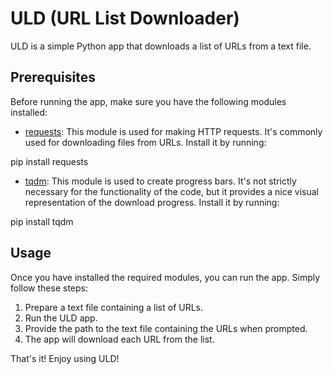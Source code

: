 # ULD (URL List Downloader)

ULD is a simple Python app that downloads a list of URLs from a text file.

## Prerequisites

Before running the app, make sure you have the following modules installed:

- [requests](https://pypi.org/project/requests/): This module is used for making HTTP requests. It's commonly used for downloading files from URLs. Install it by running:
  
pip install requests

- [tqdm](https://pypi.org/project/tqdm/): This module is used to create progress bars. It's not strictly necessary for the functionality of the code, but it provides a nice visual representation of the download progress. Install it by running:
  
pip install tqdm

## Usage

Once you have installed the required modules, you can run the app. Simply follow these steps:

1. Prepare a text file containing a list of URLs.
2. Run the ULD app.
3. Provide the path to the text file containing the URLs when prompted.
4. The app will download each URL from the list.

That's it! Enjoy using ULD!
